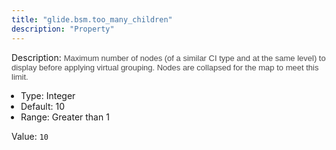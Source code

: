 ```yaml
---
title: "glide.bsm.too_many_children"
description: "Property"
---
```


Description: <span style = 'font-family: Arial; font-size: 13px; color: #4a4a4a;'>Maximum number of nodes (of a similar CI type and at the same level) to display before applying virtual grouping. Nodes are collapsed for the map to meet this limit.<ul style='margin: 0px; padding-left:15px;'><li>Type: Integer</li><li>Default: 10</li><li>Range: Greater than 1</li></ul></span>

Value: `10`